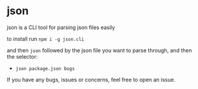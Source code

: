 # json

json is a CLI tool for parsing json files easily

to install run `npm i -g json.cli`

and then `json` followed by the json file you want to parse through, and then the selector:

 - `json package.json bugs`
 
 If you have any bugs, issues or concerns, feel free to open an issue.
